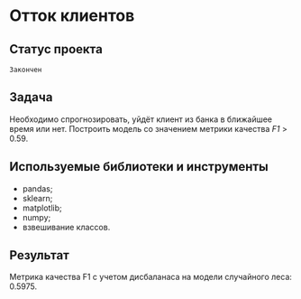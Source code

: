 # Отток клиентов

## Статус проекта
`Закончен`

## Задача
Необходимо спрогнозировать, уйдёт клиент из банка в ближайшее время или нет. Построить модель со значением метрики качества *F1* > 0.59.

## Используемые библиотеки и инструменты
- pandas;
- sklearn;
- matplotlib;
- numpy;
- взвешивание классов.

## Результат
Метрика качества F1 с учетом дисбаланаса на модели случайного леса: 0.5975.
